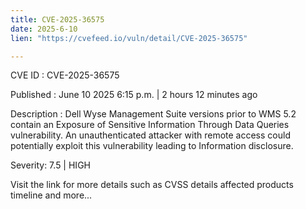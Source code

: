 ```yaml
---
title: CVE-2025-36575
date: 2025-6-10
lien: "https://cvefeed.io/vuln/detail/CVE-2025-36575"

---
```


CVE ID : CVE-2025-36575

Published :  June 10
2025
6:15 p.m. | 2 hours
12 minutes ago

Description : Dell Wyse Management Suite
versions prior to WMS 5.2
contain an Exposure of Sensitive Information Through Data Queries vulnerability. An unauthenticated attacker with remote access could potentially exploit this vulnerability
leading to Information disclosure.

Severity: 7.5 | HIGH

Visit the link for more details
such as CVSS details
affected products
timeline
and more...
